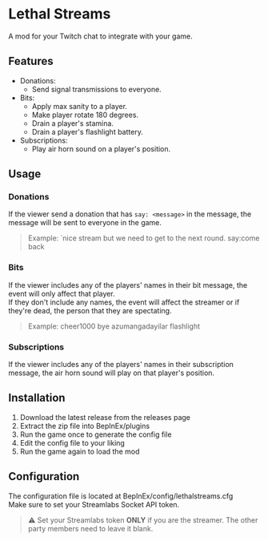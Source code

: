 ﻿# Lethal Streams
A mod for your Twitch chat to integrate with your game.

## Features
- Donations:
  - Send signal transmissions to everyone.
- Bits:
  - Apply max sanity to a player.
  - Make player rotate 180 degrees.
  - Drain a player's stamina.
  - Drain a player's flashlight battery.
- Subscriptions:
  - Play air horn sound on a player's position.

## Usage
### Donations
If the viewer send a donation that has `say: <message>` in the message, the message will be sent to everyone in the game.
> Example: `nice stream but we need to get to the next round. say:come back

### Bits
If the viewer includes any of the players' names in their bit message, the event will only affect that player.<br/>
If they don't include any names, the event will affect the streamer or if they're dead, the person that they are spectating.
> Example: cheer1000 bye azumangadayilar flashlight

### Subscriptions
If the viewer includes any of the players' names in their subscription message, the air horn sound will play on that player's position.

## Installation
1. Download the latest release from the releases page
2. Extract the zip file into BepInEx/plugins
3. Run the game once to generate the config file
4. Edit the config file to your liking
5. Run the game again to load the mod

## Configuration
The configuration file is located at BepInEx/config/lethalstreams.cfg<br/>
Make sure to set your Streamlabs Socket API token.
>⚠️ Set your Streamlabs token **ONLY** if you are the streamer. The other party members need to leave it blank.